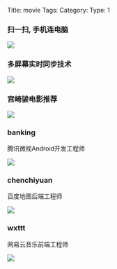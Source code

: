 Title: movie
Tags: 
Category: 
Type: 1


<section data-markdown>
    <script type="text/template">
        ## Whats TV项目介绍
    </script>
</section>

<section>
    <section data-markdown>
        <script type="text/template">
            ### 海量电影资源，让你目不暇接

        </script>
    </section>

<section>
    <img src="http://banking.shares.zoneke.com/image/home.png" width="80%">
    <ul class="list-unstyled">
    <li class="fragment" data-fragment-index="1">36914部电影</li>
    <li class="fragment" data-fragment-index="2">44441个播放资源 </li>
    <li class="fragment" data-fragment-index="3">覆盖21家视频播放网站。</li>
    </ul>
</section>
</section>


<section>
<section data-markdown>
    <script type="text/template">
        ### 智能手机操控，摆脱输入困扰
    </script>
</section>
<section>
    <h3>扫一扫, 手机连电脑</h3>
    <img src="http://banking.shares.zoneke.com/image/guide.png" class="fragment" data-fragment-index="1"/>
</section>
<section>
    <h3>多屏幕实时同步技术</h3>
    <img src="http://shares.zoneke.com/list_welcome.png" class="fragment" data-fragment-index="1"/>
</section>
</section>


<section>
<section data-markdown>
    <script type="text/template">
        ### 用户行为分析，智能推荐电影
    </script>
</section>

<section>
    <h3>宫崎骏电影推荐</h3>
    <img src="http://weixin.zoneke.com/media/ues/movie_20131224_105627_87.png" class="fragment" data-fragment-index="1" />
</section>

</section>


<section data-markdown>
    <script type="text/template">
        ### 最新web技术，带来极致体验
    </script>
</section>

<section>
<section data-markdown>
    <script type="text/template">
        ### 因为专注，所以专业
    </script>
</section>

<section>
    <h3>banking</h3>
    <p class="fragment" data-fragment-index="1">腾讯微视Android开发工程师</p>
    <img src="http://banking.shares.zoneke.com/photo.jpg" class="fragment" data-fragment-index="2"/>
</section>

<section>
    <h3>chenchiyuan</h3>
    <p class="fragment" data-fragment-index="1">百度地图后端工程师</p>
    <img src="http://shares.zoneke.com/shadow.jpg" class="fragment" data-fragment-index="2"/>
</section>

<section>
    <h3>wxttt</h3>
    <p class="fragment" data-fragment-index="1">网易云音乐前端工程师</p>
    <img src="http://img.jing.fm/album/AM/2011/1206/15/Bf/AM2011120615BfG.jpg" class="fragment" data-fragment-index="2"/>
</section>

</section>